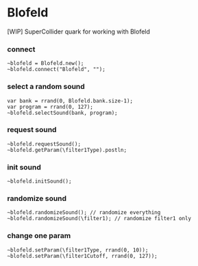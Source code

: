# Blofeld
[WIP] SuperCollider quark for working with Blofeld

### connect
```
~blofeld = Blofeld.new();
~blofeld.connect("Blofeld", "");
```
### select a random sound
```
var bank = rrand(0, Blofeld.bank.size-1);
var program = rrand(0, 127);
~blofeld.selectSound(bank, program);
```
### request sound
```
~blofeld.requestSound();
~blofeld.getParam(\filter1Type).postln;
```
### init sound
```
~blofeld.initSound();
```
### randomize sound
```
~blofeld.randomizeSound(); // randomize everything
~blofeld.randomizeSound(\filter1); // randomize filter1 only
```
### change one param
```
~blofeld.setParam(\filter1Type, rrand(0, 10));
~blofeld.setParam(\filter1Cutoff, rrand(0, 127));
```
